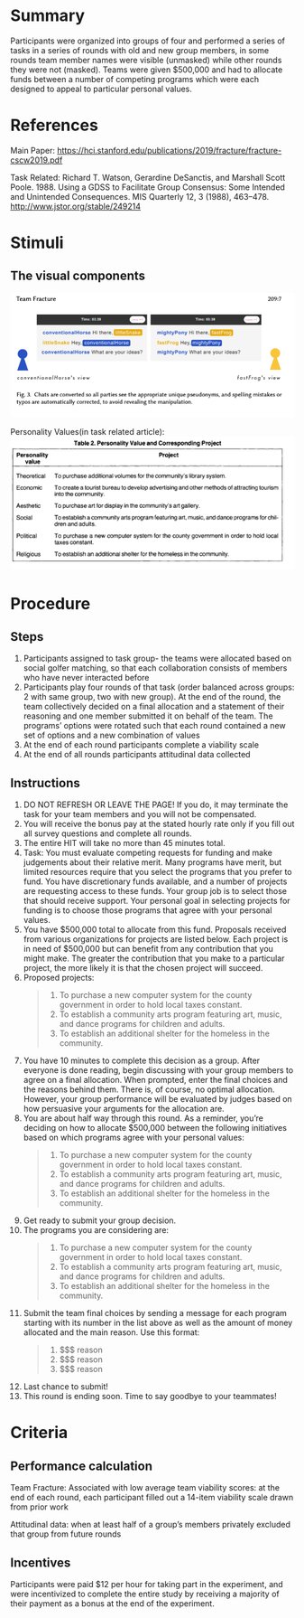 # Summary
Participants were organized into groups of four and performed a series of tasks in a series of rounds with old and new group members, in some rounds team member names were visible (unmasked) while other rounds they were not (masked). Teams were given $500,000 and had to allocate funds between a number of competing programs which were each designed to appeal to particular personal values. 

# References
Main Paper: https://hci.stanford.edu/publications/2019/fracture/fracture-cscw2019.pdf

Task Related: Richard T. Watson, Gerardine DeSanctis, and Marshall Scott Poole. 1988. Using a GDSS to Facilitate Group Consensus:
Some Intended and Unintended Consequences. MIS Quarterly 12, 3 (1988), 463–478. http://www.jstor.org/stable/249214

# Stimuli
## The visual components
![image](/images/Allocating_Resources_to_Programs_Chatbox.png)

Personality Values(in task related article): 
![image](/images/Allocating_Resources_to_Programs_Values.png)

# Procedure
## Steps
1. Participants assigned to task group- the teams were allocated based on social golfer matching, so that each collaboration consists of members who have never interacted before
2. Participants play four rounds of that task (order balanced across groups: 2 with same group, two with new group). At the end of the round, the team collectively
decided on a final allocation and a statement of their reasoning and one member submitted it on behalf of the team. The programs’ options were rotated such that each round contained a new set of options and a new combination of values
3. At the end of each round participants complete a viability scale
4. At the end of all rounds participants attitudinal data collected

## Instructions
1. DO NOT REFRESH OR LEAVE THE PAGE! If you do, it may terminate the task for your team members and you will not be compensated.
2. You will receive the bonus pay at the stated hourly rate only if you fill out all survey questions and complete all rounds.
3. The entire HIT will take no more than 45 minutes total.
4. Task: You must evaluate competing requests for funding and make judgements about their relative merit. Many programs have merit, but limited resources require that you select the programs that you prefer to fund. You have discretionary funds available, and a number of projects are requesting access to these funds.
    Your group job is to select those that should receive support.
    Your personal goal in selecting projects for funding is to choose those programs that agree with your personal values.
5. You have $500,000 total to allocate from this fund.
Proposals received from various organizations for projects are listed below. Each project is in need of $500,000 but can benefit from any contribution that you might make. The greater the contribution that you make to a particular project, the more likely it is that the chosen project will succeed.
6. Proposed projects:
    > 1. To purchase a new computer system for the county government in order to hold local taxes constant.
    > 2. To establish a community arts program featuring art, music, and dance programs for children and adults.
    > 3. To establish an additional shelter for the homeless in the community.
7. You have 10 minutes to complete this decision as a group.
After everyone is done reading, begin discussing with your group members to agree on a final allocation. When prompted, enter the final choices and the reasons behind them.
There is, of course, no optimal allocation. However, your group performance will be evaluated by judges based on how persuasive your arguments for the allocation are.
8. You are about half way through this round.
As a reminder, you’re deciding on how to allocate $500,000 between the following initiatives based on which programs agree with your personal values:
    > 1. To purchase a new computer system for the county government in order to hold local taxes constant.
    > 2. To establish a community arts program featuring art, music, and dance programs for children and adults.
    > 3. To establish an additional shelter for the homeless in the community.
9. Get ready to submit your group decision.
10. The programs you are considering are:
    > 1. To purchase a new computer system for the county government in order to hold local taxes constant.
    > 2. To establish a community arts program featuring art, music, and dance programs for children and adults.
    > 3. To establish an additional shelter for the homeless in the community.
11. Submit the team final choices by sending a message for each program starting with its number in the list above as well as the amount of money allocated and the main reason. Use this format:
    > 1. $$$ reason
    > 2. $$$ reason
    > 3. $$$ reason
12. Last chance to submit!
13. This round is ending soon. Time to say goodbye to your teammates!

# Criteria
## Performance calculation
Team Fracture: 
Associated with low average team viability scores: at the end of each round, each participant filled out a 14-item viability scale drawn from prior work

Attitudinal data: when at least half of a group’s members privately excluded that group from future rounds

## Incentives
Participants were paid $12 per hour for taking part in the experiment, and were incentivized to complete the entire study by receiving a majority of their payment as a bonus at the end of the experiment.
